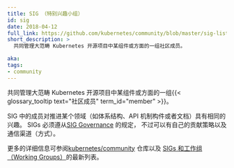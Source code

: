 ```yaml
---
title: SIG （特别兴趣小组）
id: sig
date: 2018-04-12
full_link: https://github.com/kubernetes/community/blob/master/sig-list.md#master-sig-list
short_description: >
  共同管理大范畴 Kubernetes 开源项目中某组件或方面的一组社区成员。

aka: 
tags:
- community
---
```


<!--
title: SIG (special interest group)
id: sig
date: 2018-04-12
full_link: https://github.com/kubernetes/community/blob/master/sig-list.md#master-sig-list
short_description: >
  Community members who collectively manage an ongoing piece or aspect of the larger Kubernetes open source project.

aka: 
tags:
- community
-->

<!--
 {{< glossary_tooltip text="Community members" term_id="member" >}} who collectively manage an ongoing piece or aspect of the larger Kubernetes open source project.
-->

共同管理大范畴 Kubernetes 开源项目中某组件或方面的一组{{< glossary_tooltip text="社区成员" term_id="member" >}}。 

<!--more--> 

<!--
Members within a SIG have a shared interest in advancing a specific area, such as architecture, API machinery, or documentation.
SIGs must follow the [SIG Governance](https://github.com/kubernetes/community/blob/master/sig-governance.md) guidelines but can have their own contribution policy and channels of communication.

For more information, see the [kubernetes/community](https://github.com/kubernetes/community) repo and the current list of [SIGs and Working Groups](https://github.com/kubernetes/community/blob/master/sig-list.md).
-->

SIG 中的成员对推进某个领域（如体系结构、API 机制构件或者文档）具有相同的兴趣。
SIGs 必须遵从[SIG Governance](https://github.com/kubernetes/community/blob/master/sig-governance.md) 的规定，
不过可以有自己的贡献策略以及通信渠道（方式）。

更多的详细信息可参阅[kubernetes/community](https://github.com/kubernetes/community) 仓库以及
[SIGs 和工作组（Working Groups）](https://github.com/kubernetes/community/blob/master/sig-list.md)的最新列表。

